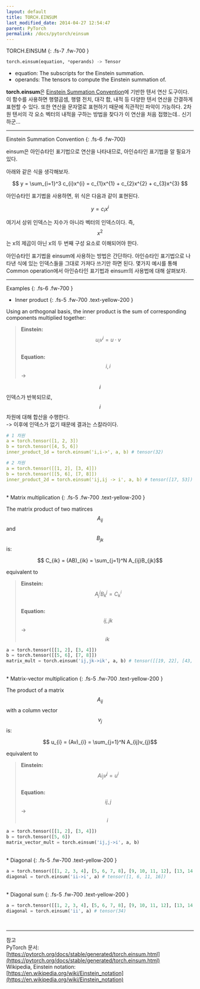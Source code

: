```yaml
---
layout: default
title: TORCH.EINSUM
last_modified_date: 2014-04-27 12:54:47
parent: PyTorch
permalink: /docs/pytorch/einsum
---
```


TORCH.EINSUM
{: .fs-7 .fw-700 }

```python
torch.einsum(equation, *operands) -> Tensor
```
* equation: The subscripts for the Einstein summation.
* operands: The tensors to compute the Einstein summation of.

**torch.einsum**은 [Einstein Summation Convention](https://ko.wikipedia.org/wiki/%EC%95%84%EC%9D%B8%EC%8A%88%ED%83%80%EC%9D%B8_%ED%91%9C%EA%B8%B0%EB%B2%95)에 기반한 텐서 연산 도구이다. 이 함수를 사용하면 행렬곱셈, 행렬 전치, 대각 합, 내적 등 다양한 텐서 연산을 간결하게 표현할 수 있다. 또한 연산을 문자열로 표현하기 때문에 직관적인 파악이 가능하다. 2차원 텐서의 각 요소 벡터의 내적을 구하는 방법을 찾다가 이 연산을 처음 접했는데.. 신기하군...

---
 
Einstein Summation Convention
{: .fs-6 .fw-700}

einsum은 아인슈타인 표기법으로 연산을 나타내므로, 아인슈타인 표기법을 알 필요가 있다.   
   
아래와 같은 식을 생각해보자.  

$$ y = \sum_{i=1}^3 c_{i}x^{i} = c_{1}x^{1} + c_{2}x^{2} + c_{3}x^{3} $$  

아인슈타인 표기법을 사용하면, 위 식은 다음과 같이 표현된다.  
  
$$ y = c_{i}x^{i} $$
  
여기서 상위 인덱스는 지수가 아니라 벡터의 인덱스이다. 즉, $$x^{2}$$는 x의 제곱이 아닌 x의 두 번째 구성 요소로 이해되어야 한다.  

아인슈타인 표기법을 einsum에 사용하는 방법은 간단하다. 아인슈타인 표기법으로 나타낸 식에 있는 인덱스들을 그대로 가져다 쓰기만 하면 된다. 몇가지 예시를 통해 Common operation에서 아인슈타인 표기법과 einsum의 사용법에 대해 살펴보자.


---

Examples
{: .fs-6 .fw-700 }
   
  
* Inner product
{: .fs-5 .fw-700 .text-yellow-200 }

Using an orthogonal basis, the inner product is the sum of corresponding components multiplied together:

> **Einstein:** $$ \ u_{i}v^{i} = u \cdot v$$   
> **Equation:** $$ \ i, i$$ ->

$$i$$ 인덱스가 반복되므로, $$i$$차원에 대해 합산을 수행한다.   
-> 이후에 인덱스가 없기 때문에 결과는 스칼라이다.   

```yaml
# 1 차원
a = torch.tensor([1, 2, 3])
b = torch.tensor([4, 5, 6])
inner_product_1d = torch.einsum('i,i->', a, b) # tensor(32)

# 2 차원
a = torch.tensor([[1, 2], [3, 4]])
b = torch.tensor([[5, 6], [7, 8]])
inner_product_2d = torch.einsum('ij,ij -> i', a, b) # tensor([17, 53])
```
<br/>
* Matrix multiplication
{: .fs-5 .fw-700 .text-yellow-200 }

The matrix product of two matirces $$A_{ij}$$ and $$B_{jk}$$ is:  
  
$$ C_{ik} = (AB)_{ik} = \sum_{j=1}^N A_{ij}B_{jk}$$     

equivalent to   
 
> **Einstein:** $$\ A^{i}_{j}B^{j}_{k} = C^{i}_{k}$$   
> **Equation:** $$\ ij, jk$$ -> $$ik$$  

```python
a = torch.tensor([[1, 2], [3, 4]])
b = torch.tensor([[5, 6], [7, 8]])
matrix_mult = torch.einsum('ij,jk->ik', a, b) # tensor([[19, 22], [43, 50]])
```
<br/>
* Matrix-vector multiplication
{: .fs-5 .fw-700 .text-yellow-200 }

The product of a matrix $$A_{ij}$$ with a column vector $$v_{j}$$ is:  

$$ u_{i} = (Av)_{i} = \sum_{j=1}^N A_{ij}v_{j}$$   

equivalent to

> **Einstein:** $$\ A{i}_{j}v^{j} = u^{i}$$    
> **Equation:** $$\ ij,j $$ -> $$i$$

```python
a = torch.tensor([[1, 2], [3, 4]])
b = torch.tensor([5, 6])
matrix_vector_mult = torch.einsum('ij,j->i', a, b)
```

<br/>
* Diagonal
{: .fs-5 .fw-700 .text-yellow-200 }

```python
a = torch.tensor([[1, 2, 3, 4], [5, 6, 7, 8], [9, 10, 11, 12], [13, 14, 15, 16]])
diagonal = torch.einsum('ii->i', a) # tensor([1, 6, 11, 16])
```

<br/>
* Diagonal sum
{: .fs-5 .fw-700 .text-yellow-200 }

```python
a = torch.tensor([[1, 2, 3, 4], [5, 6, 7, 8], [9, 10, 11, 12], [13, 14, 15, 16]])
diagonal = torch.einsum('ii', a) # tensor(34)
``` 

<br/>

---

참고  
PyTorch 문서: [https://pytorch.org/docs/stable/generated/torch.einsum.html](https://pytorch.org/docs/stable/generated/torch.einsum.html)   
Wikipedia, Einstein notation: [https://en.wikipedia.org/wiki/Einstein_notation](https://en.wikipedia.org/wiki/Einstein_notation)
